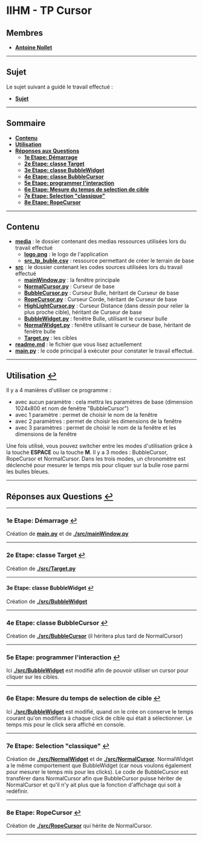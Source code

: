 <h1 id="sujet1"> <strong> IIHM - TP Cursor </strong> </h1>

## **Membres**

* [**Antoine Nollet**](mailto:antoine.nollet.etu@univ-lille.fr)

---

## **Sujet**

Le sujet suivant a guidé le travail effectué :

* [**Sujet**](https://www.thomaspietrzak.com/teaching/IHM/TP-pyqt3.html)

---

## **Sommaire**

* [**Contenu**](#contenu)
* [**Utilisation**](#Utilisation)
* [**Réponses aux Questions**](#réponses)
    * [**1e Etape: Démarrage**](#11)
    * [**2e Etape: classe Target**](#12)
    * [**3e Etape: classe BubbleWidget**](#13)
    * [**4e Etape: classe BubbleCursor**](#14)
    * [**5e Etape: programmer l'interaction**](#15)
    * [**6e Etape: Mesure du temps de selection de cible**](#16)
    * [**7e Etape: Selection "classique"**](#17)
    * [**8e Etape: RopeCursor**](#18)

---

<h2 id="contenu"> <strong> Contenu </strong> </h2>

* [**media**](./media/) : le dossier contenant des medias ressources utilisées lors du travail effectué
  * [**logo.png**](./media/logo.png) : le logo de l'application
  * [**src_tp_buble.csv**](media/src_tp_bubble.csv) : ressource permettant de créer le terrain de base
* [**src**](./src) : le dossier contenant les codes sources utilisées lors du travail effectué
  * [**mainWindow.py**](./src/mainWindow.py) : la fenêtre principale
  * [**NormalCursor.py**](./src/NormalCursor.py) : Curseur de base 
  * [**BubbleCursor.py**](./src/BubbleCursor.py) : Curseur Bulle, héritant de Curseur de base
  * [**RopeCursor.py**](./src/RopeCursor.py) : Curseur Corde, héritant de Curseur de base
  * [**HighLightCursor.py**](./src/HighLightCursor.py) : Curseur Distance (dans dessin pour relier la plus proche cible), héritant de Curseur de base
  * [**BubbleWidget.py**](./src/BubbleWidget.py) : fenêtre Bulle, utilisant le curseur bulle
  * [**NormalWidget.py**](./src/NormalWidget.py) : fenêtre utilisant le curseur de base, héritant de fenêtre bulle
  * [**Target.py**](./src/Target.py) : les cibles
* [**readme.md**](./readme.md) : le fichier que vous lisez actuellement
* [**main.py**](./main.py) : le code principal à exécuter pour constater le travail effectué.

---


<h2 id="Utilisation"> <strong> Utilisation </strong>  <a href="#init"> ↩️  </a> </h2>

Il y a 4 manières d'utiliser ce programme :

* avec aucun paramètre : cela mettra les paramètres de base (dimension 1024x800 et nom de fenêtre "BubbleCursor")
* avec 1 paramètre  : permet de choisir le nom de la fenêtre
* avec 2 paramètres : permet de choisir les dimensions de la fenêtre
* avec 3 paramètres : permet de choisir le nom de la fenêtre et les dimensions de la fenêtre

Une fois utilisé, vous pouvez switcher entre les modes d'utilisation grâce à la touche **ESPACE** ou la touche **M**. Il y a 3 modes : BubbleCursor, RopeCursor et NormalCursor. Dans les trois modes, un chronomètre est déclenché pour mesurer le temps mis pour cliquer sur la bulle rose parmi les bulles bleues.

---

<h2 id="réponses"> <strong> Réponses aux Questions </strong>  <a href="#init"> ↩️  </a> </h2>

---

<h3 id="11">  <strong> 1e Etape: Démarrage </strong>  <a href="#sujet1"> ↩️  </a> </h4>

Création de [**main.py**](main.py) et de [**./src/mainWindow.py**](./src/mainWindow.py) 

---

<h3 id="12">  <strong> 2e Etape: classe Target </strong>  <a href="#sujet1"> ↩️ </a> </h4>

Création de [**./src/Target.py**](./src/Target.py)

---

<h4 id="13"> <strong> 3e Etape: classe BubbleWidget </strong>  <a href="#sujet1"> ↩️ </a> </h4>


Création de [**./src/BubbleWidget**](./src/BubbleWidget)

---

<h3 id="14"> <strong> 4e Etape: classe BubbleCursor </strong>  <a href="#sujet1"> ↩️ </a> </h4>

Création de [**./src/BubbleCursor**](./src/BubbleCursor) (il héritera plus tard de NormalCursor)

---

<h3 id="15"> <strong> 5e Etape: programmer l'interaction </strong>  <a href="#sujet1"> ↩️ </a> </h4>

Ici [**./src/BubbleWidget**](./src/BubbleWidget) est modifié afin de pouvoir utiliser un cursor pour cliquer sur les cibles.

---

<h3 id="16"> <strong> 6e Etape: Mesure du temps de selection de cible </strong>  <a href="#sujet1"> ↩️ </a> </h4>

Ici [**./src/BubbleWidget**](./src/BubbleWidget) est modifié, quand on le crée on conserve le temps courant qu'on modifiera à chaque click de cible qui était à sélectionner. Le temps mis pour le click sera affiché en console. 

---

<h3 id="17"> <strong> 7e Etape: Selection "classique" </strong>  <a href="#sujet1"> ↩️ </a> </h4>

Création de [**./src/NormalWidget**](./src/NormalWidget) et de [**./src/NormalCursor**](./src/NormalCursor). NormalWidget a le même comportement que BubbleWidget (car nous voulons également pour mesurer le temps mis pour les clicks). Le code de BubbleCursor est transférer dans NormalCursor afin que BubbleCursor puisse hériter de NormalCursor et qu'il n'y ait plus que la fonction d'affichage qui soit à redéfinir.


---

<h3 id="18"> <strong> 8e Etape: RopeCursor </strong>  <a href="#sujet1"> ↩️ </a> </h4>


Création de [**./src/RopeCursor**](./src/RopeCursor) qui hérite de NormalCursor.

---


